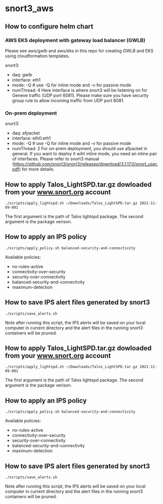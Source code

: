 # snort3_aws

## How to configure helm chart

### AWS EKS deployment with gateway load balancer (GWLB)
Please see aws/gwlb and aws/eks in this repo for creating GWLB and EKS using cloudformation templates.

snort3:
  - daq: gwlb
  - interface: eth1
  - mode: -Q # use -Q for inline mode and -v for passive mode
  - numThread: 4
Here interface is where snort3 will be listening on for Geneve traffic (UDP port 6081). Please make sure
you have security group rule to allow incoming traffic from UDP port 6081.

### On-prem deployment
snort3:
  - daq: afpacket
  - interface: eth0:eth1
  - mode: -Q # use -Q for inline mode and -v for passive mode
  - numThread: 2
For on-prem deployment, you should use afpacket in general. If you want to deploy it wiht inline mode, you
need an inline pair of interfaces. Please refer to snort3 manual (https://github.com/snort3/snort3/releases/download/3.1.17.0/snort_user.pdf) for more details.

## How to apply Talos_LightSPD.tar.gz dowloaded from your www.snort.org account
```
./scripts/apply_lightspd.sh ~/Downloads/Talos_LightSPD.tar.gz 2021-11-09-001
```
The first argument is the path of Talos lightspd package. The second argument is the package
verison.

## How to apply an IPS policy
```
./scripts/apply_policy.sh balanced-security-and-connectivity
```
Available policies:
  - no-rules-active
  - connectivity-over-security
  - security-over-connectivity
  - balanced-security-and-connectivity
  - maximum-detection


## How to save IPS alert files generated by snort3
```
./scripts/save_alerts.sh 
```
Note after running this script, the IPS alerts will be saved on your local computer in current directory
and the alert files in the running snort3 containers will be pruned.

## How to apply Talos_LightSPD.tar.gz dowloaded from your www.snort.org account
```
./scripts/apply_lightspd.sh ~/Downloads/Talos_LightSPD.tar.gz 2021-11-09-001
```
The first argument is the path of Talos lightspd package. The second argument is the package
verison.

## How to apply an IPS policy
```
./scripts/apply_policy.sh balanced-security-and-connectivity
```
Available policies:
  - no-rules-active
  - connectivity-over-security
  - security-over-connectivity
  - balanced-security-and-connectivity
  - maximum-detection


## How to save IPS alert files generated by snort3
```
./scripts/save_alerts.sh 
```
Note after running this script, the IPS alerts will be saved on your local computer in current directory
and the alert files in the running snort3 containers will be pruned.

